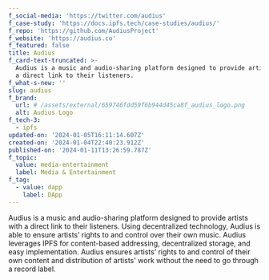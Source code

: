 ```yaml
---
f_social-media: 'https://twitter.com/audius'
f_case-study: 'https://docs.ipfs.tech/case-studies/audius/'
f_repo: 'https://github.com/AudiusProject'
f_website: 'https://audius.co'
f_featured: false
title: Audius
f_card-text-truncated: >-
  Audius is a music and audio-sharing platform designed to provide artists with
  a direct link to their listeners.
f_what-s-new: ''
slug: audius
f_brand:
  url: # /assets/external/659746fdd59f6b944d45ca8f_audius_logo.png
  alt: Audius Logo
f_tech-3:
  - ipfs
updated-on: '2024-01-05T16:11:14.607Z'
created-on: '2024-01-04T22:40:23.912Z'
published-on: '2024-01-11T13:26:59.787Z'
f_topic:
  value: media-entertainment
  label: Media & Entertainment
f_tag:
  - value: dapp
    label: DApp
---
```


Audius is a music and audio-sharing platform designed to provide artists with a direct link to their listeners. Using decentralized technology, Audius is able to ensure artists’ rights to and control over their own music. Audius leverages IPFS for content-based addressing, decentralized storage, and easy implementation. Audius ensures artists’ rights to and control of their own content and distribution of artists' work without the need to go through a record label.
